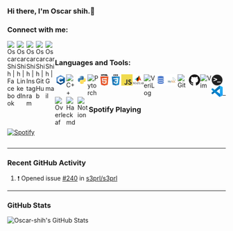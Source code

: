 ### Hi there, I'm Oscar shih.👋 

### Connect with me:

[<img align="left" alt="OscarShih | Facebook" width="22px" src="https://cdn.jsdelivr.net/npm/simple-icons@v3/icons/facebook.svg" />][facebook]
[<img align="left" alt="OscarShih | LinkedIn" width="22px" src="https://cdn.jsdelivr.net/npm/simple-icons@v3/icons/linkedin.svg" />][linkedin]
[<img align="left" alt="OscarShih | Instagram" width="22px" src="https://cdn.jsdelivr.net/npm/simple-icons@v3/icons/instagram.svg" />][instagram]
[<img align="left" alt="OscarShih | GitHub" width="22px" src="https://cdn.jsdelivr.net/npm/simple-icons@v3/icons/github.svg" />][GitHub]
[<img align="left" alt="OscarShih | Gmail" width="22px" src="https://cdn.jsdelivr.net/npm/simple-icons@3.13.0/icons/gmail.svg" />][Gmail]
<br />

### Languages and Tools:

<img align="left" alt="C" width="26px" src="https://raw.githubusercontent.com/github/explore/f3e22f0dca2be955676bc70d6214b95b13354ee8/topics/c/c.png" />
<img align="left" alt="C++" width="23px" src="https://upload.wikimedia.org/wikipedia/commons/thumb/1/18/ISO_C%2B%2B_Logo.svg/640px-ISO_C%2B%2B_Logo.svg.png" />
<img align="left" alt="Python" width="26px" src="https://raw.githubusercontent.com/github/explore/80688e429a7d4ef2fca1e82350fe8e3517d3494d/topics/python/python.png" />
<img align="left" alt="Pytorch" width="26px" src="https://pytorch.org/assets/images/pytorch-logo.png" />
<img align="left" alt="HTML5" width="26px" src="https://raw.githubusercontent.com/github/explore/80688e429a7d4ef2fca1e82350fe8e3517d3494d/topics/html/html.png" />
<img align="left" alt="CSS3" width="26px" src="https://raw.githubusercontent.com/github/explore/80688e429a7d4ef2fca1e82350fe8e3517d3494d/topics/css/css.png" />
<img align="left" alt="JavaScript" width="26px" src="https://raw.githubusercontent.com/github/explore/80688e429a7d4ef2fca1e82350fe8e3517d3494d/topics/javascript/javascript.png" />
<img align="left" alt="MatLab" width="26px" src="https://raw.githubusercontent.com/github/explore/f3e22f0dca2be955676bc70d6214b95b13354ee8/topics/matlab/matlab.png" />
<img align="left" alt="VeriLog" width="26px" src="https://i.imgur.com/nRKb3eF.png" />



<img align="left" alt="SQL" width="26px" src="https://raw.githubusercontent.com/github/explore/80688e429a7d4ef2fca1e82350fe8e3517d3494d/topics/sql/sql.png" />
<img align="left" alt="MySQL" width="26px" src="https://raw.githubusercontent.com/github/explore/80688e429a7d4ef2fca1e82350fe8e3517d3494d/topics/mysql/mysql.png" />
<img align="left" alt="Git" width="26px" src="https://miro.medium.com/max/325/1*K8Xv0uWQ63F3G00iTbqMlQ.png" />
<img align="left" alt="GitHub" width="26px" src="https://raw.githubusercontent.com/github/explore/78df643247d429f6cc873026c0622819ad797942/topics/github/github.png" />
<img align="left" alt="Vim" width="26px" src="https://upload.wikimedia.org/wikipedia/commons/thumb/9/9f/Vimlogo.svg/1200px-Vimlogo.svg.png" />
<img align="left" alt="Terminal" width="26px" src="https://raw.githubusercontent.com/github/explore/80688e429a7d4ef2fca1e82350fe8e3517d3494d/topics/terminal/terminal.png" />
<img align="left" alt="Visual Studio Code" width="26px" src="https://raw.githubusercontent.com/github/explore/80688e429a7d4ef2fca1e82350fe8e3517d3494d/topics/visual-studio-code/visual-studio-code.png" />
<img align="left" alt="Overleaf" width="26px" src="https://s3-eu-west-2.amazonaws.com/wpmedia.outlandish.com/bgv/app/uploads/2013/09/09202723/Overleaf-logo.png" />
<img align="left" alt="Hackmd" width="26px" src="https://notes.ocf.berkeley.edu/codimd-icon-1024.png" />
<img align="left" alt="Notion" width="26px" src="https://cdn.icon-icons.com/icons2/2429/PNG/512/notion_logo_icon_147257.png" />
<br \>
<br \>

---

### Spotify Playing
<table>

&nbsp; <br> [![Spotify](https://novatorem-oscar-shih.vercel.app/api/spotify?background_color=0d1117&border_color=ffffff)](https://open.spotify.com/user/oscar-shih)

</table>

---

### Recent GitHub Activity
  
<!--START_SECTION:activity-->
1. ❗️ Opened issue [#240](https://github.com/s3prl/s3prl/issues/240) in [s3prl/s3prl](https://github.com/s3prl/s3prl)
<!--END_SECTION:activity-->

---


### GitHub Stats
<img align="left" alt="Oscar-shih's GitHub Stats" src="https://github-readme-stats.vercel.app/api?username=oscar-shih&show_icons=true&hide_border=true" />


[GitHub]: https://github.com/oscar-shih
[Facebook]: https://facebook.com/mhShih0405
[instagram]: https://www.instagram.com/shih.mh_0405
[linkedin]: https://www.linkedin.com/in/oscarshih
[Gmail]: mailto:b08502141@g.ntu.edu.tw
